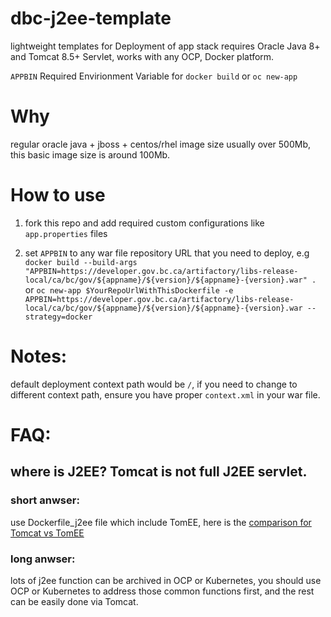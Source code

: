 # dbc-j2ee-template
lightweight templates for Deployment of app stack requires Oracle Java 8+ and Tomcat 8.5+ Servlet, works with any OCP, Docker platform.

`APPBIN` Required Envirionment Variable for `docker build` or `oc new-app`

# Why 
regular oracle java + jboss + centos/rhel image size usually over 500Mb, this basic image size is around 100Mb.

# How to use
1. fork this repo and add required custom configurations like `app.properties` files

2. set `APPBIN` to any war file repository URL that you need to deploy, e.g 
 ```docker build --build-args "APPBIN=https://developer.gov.bc.ca/artifactory/libs-release-local/ca/bc/gov/${appname}/${version}/${appname}-{version}.war" .```
 or
 ```oc new-app $YourRepoUrlWithThisDockerfile -e APPBIN=https://developer.gov.bc.ca/artifactory/libs-release-local/ca/bc/gov/${appname}/${version}/${appname}-{version}.war --strategy=docker```
 
# Notes:
 default deployment context path would be `/`, if you need to change to different context path, ensure you have proper `context.xml` in your war file.

# FAQ:
## where is J2EE? Tomcat is not full J2EE servlet. 

### short anwser: 
use Dockerfile_j2ee file which include TomEE, here is the [comparison for Tomcat vs TomEE](http://tomee.apache.org/comparison.html) 
### long anwser:
lots of j2ee function can be archived in OCP or Kubernetes, you should use OCP or Kubernetes to address those common functions first, and the rest can be easily done via Tomcat.
